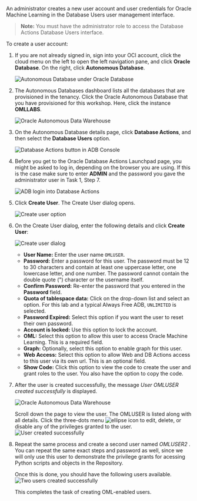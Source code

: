<!--
    {
        "name":"Create an OML User",
        "description":"Steps to create an OML user by the name OMLUSER"
    }
-->

An administrator creates a new user account and user credentials for Oracle Machine Learning in the Database Users user management interface.

> **Note:** You must have the administrator role to access the Database Actions Database Users interface.

To create a user account:

1. If you are not already signed in, sign into your OCI account, click the cloud menu on the left to open the left navigation pane, and click **Oracle Database**. On the right, click **Autonomous Database**.

	![Autonomous Database under Oracle Database](images/database-adw-rw.png " ")

2. The Autonomous Databases dashboard lists all the databases that are provisioned in the tenancy. Click the Oracle Autonomous Database that you have provisioned for this workshop. Here, click the instance **OMLLABS**.

	![Oracle Autonomous Data Warehouse](images/adw-omllabs-listed-rw.png " ")

3. On the Autonomous Database details page, click **Database Actions**, and then select the **Database Users** option.

	![Database Actions button in ADB Console](images/database-actions-dbusers-rw.png " ")

4. Before you get to the Oracle Database Actions Launchpad page, you might be asked to log in, depending on the browser you are using.  If this is the case make sure to enter **ADMIN** and the password you gave the administrator user in Task 1, Step 7.
   
    ![ADB login into Database Actions](images/login-to-actions.png " ")

5. Click **Create User**. The Create User dialog opens.

	![Create user option](images/create-users-db.png " ")

6. On the Create User dialog, enter the following details and click **Create User**:	  

	![Create user dialog](images/create-user-dialog.png " ")

	* **User Name:** Enter the user name `OMLUSER`.
	* **Password:** Enter a password for this user. The password must be 12 to 30 characters and contain at least one uppercase letter, one lowercase letter, and one number. The password cannot contain the double quote (") character or the username itself.
	* **Confirm Password:** Re-enter the password that you entered in the **Password** field.
	* **Quota of tablespace data:** Click on the drop-down list and select an option. For this lab and a typical Always Free ADB, `UNLIMITED` is selected.
	* **Password Expired:** Select this option if you want the user to reset their own password.
	* **Account is locked:** Use this option to lock the account.
	* **OML:** Select this option to allow this user to access Oracle Machine Learning. This is a required field.
	* **Graph:** Optionally, select this option to enable graph for this user.
	* **Web Access:** Select this option to allow Web and DB Actions access to this user via its own url. This is an optional field.
	* **Show Code:** Click this option to view the code to create the user and grant roles to the user. You also have the option to copy the code.

7. After the user is created successfully, the message _User OMLUSER created successfully_ is displayed.

	![Oracle Autonomous Data Warehouse](images/user-creation-msg.png " ")

	Scroll down the page to view the user. The OMLUSER is listed along with all details. Click the three-dots menu ![ellipse icon](images/ellipse.png) to edit, delete, or disable any of the privileges granted to the user.
	![User created successfully](images/view-user.png " ")

8. Repeat the same process and create a second user named _OMLUSER2_ . You can repeat the same exact steps and password as well, since we will only use this user to demonstrate the privilege grants for acessing Python scripts and objects in the Repository.

	Once this is done, you should have the following users available.
	![Two users created successfully](images/created-two-oml-users.png " ")


	This completes the task of creating OML-enabled users.
